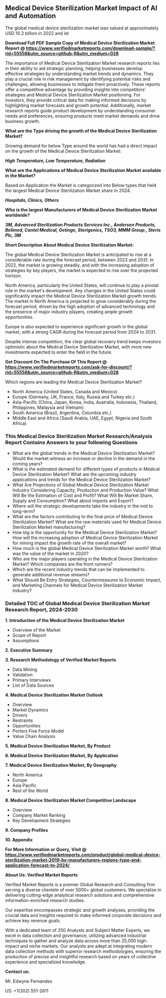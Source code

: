 <h2>Medical Device Sterilization Market Impact of AI and Automation</h2>The global medical device sterilization market was valued at approximately USD 10.2 billion in 2022 and ist</p><p id="" class=""><strong>Download Full PDF Sample Copy of Medical Device Sterilization Market Report @ <a href="https://www.verifiedmarketreports.com/download-sample/?rid=55558&utm_source=github-R&utm_medium=028" target="_blank">https://www.verifiedmarketreports.com/download-sample/?rid=55558&utm_source=github-R&utm_medium=028</a></strong></p><p>The importance of&nbsp;Medical Device Sterilization Market research reports lies in their ability to aid strategic planning, helping businesses develop effective strategies by understanding market trends and dynamics. They play a crucial role in risk management by identifying potential risks and challenges, allowing businesses to mitigate them proactively. These reports offer a competitive advantage by providing insights into competitors' strategies and Medical Device Sterilization Market positioning. For investors, they provide critical data for making informed decisions by highlighting market forecasts and growth potential. Additionally, market research reports guide product development by understanding consumer needs and preferences, ensuring products meet market demands and drive business growth.</p><p><strong>What are the&nbsp;Type driving the growth of the Medical Device Sterilization Market?</strong></p><p id="" class="">Growing demand for below Type around the world has had a direct impact on the growth of the Medical Device Sterilization Market:</p><em><strong>High Temperature, Low Temperature, Radiation</strong></em></p><strong>What are the&nbsp;Applications&nbsp;of Medical Device Sterilization Market available in the Market?</strong></p><p id="" class="">Based on Application the Market is categorized into Below types that held the largest Medical Device Sterilization Market share In 2024.</p><em><strong>Hospitals, Clinics, Others</strong></em></p><strong>Who is the largest Manufacturers of Medical Device Sterilization Market worldwide?</strong></p><p><em><strong>3M, Advanced Sterilization Products Services Inc., Andersen Products, Belimed, Cantel Medical, Getinge, Sterigenics, TSO3, MMM Group., Steris Plc, 3M</strong></em></p><p id="" class=""><strong>Short Description About Medical Device Sterilization Market:</strong></p><p>The global Medical Device Sterilization Market is anticipated to rise at a considerable rate during the forecast period, between 2023 and 2031. In 2022, the market is growing steadily, and with the increasing adoption of strategies by key players, the market is expected to rise over the projected horizon.</p><p>North America, particularly the United States, will continue to play a pivotal role in the market's development. Any changes in the United States could significantly impact the Medical Device Sterilization Market growth trends. The market in North America is projected to grow considerably during the forecast period, driven by the high adoption of advanced technology and the presence of major industry players, creating ample growth opportunities.</p><p>Europe is also expected to experience significant growth in the global market, with a strong CAGR during the forecast period from 2024 to 2031.</p><p>Despite intense competition, the clear global recovery trend keeps investors optimistic about the Medical Device Sterilization Market, with more new investments expected to enter the field in the future.</p><p id="" class=""><strong>Get Discount On The Purchase Of This Report @ <a href="https://www.verifiedmarketreports.com/ask-for-discount/?rid=55558&utm_source=github-R&utm_medium=028" target="_blank">https://www.verifiedmarketreports.com/ask-for-discount/?rid=55558&utm_source=github-R&utm_medium=028</a></strong></p>Which regions are leading the Medical Device Sterilization Market?</p><ul><li>North America (United States, Canada and Mexico)</li><li>Europe (Germany, UK, France, Italy, Russia and Turkey etc.)</li><li>Asia-Pacific (China, Japan, Korea, India, Australia, Indonesia, Thailand, Philippines, Malaysia and Vietnam)</li><li>South America (Brazil, Argentina, Columbia etc.)</li><li>Middle East and Africa (Saudi Arabia, UAE, Egypt, Nigeria and South Africa)</li></ul><h3 id="" class="">This Medical Device Sterilization Market Research/Analysis Report Contains Answers to your following Questions</h3><ul><li>What are the global trends in the Medical Device Sterilization Market? Would the market witness an increase or decline in the demand in the coming years?</li><li>What is the estimated demand for different types of products in Medical Device Sterilization Market? What are the upcoming industry applications and trends for the Medical Device Sterilization Market?</li><li>What Are Projections of Global Medical Device Sterilization Market Industry Considering Capacity, Production and Production Value? What Will Be the Estimation of Cost and Profit? What Will Be Market Share, Supply and Consumption? What about imports and Export?</li><li>Where will the strategic developments take the industry in the mid to long-term?</li><li>What are the factors contributing to the final price of Medical Device Sterilization Market? What are the raw materials used for Medical Device Sterilization Market manufacturing?</li><li>How big is the opportunity for the Medical Device Sterilization Market? How will the increasing adoption of Medical Device Sterilization Market for mining impact the growth rate of the overall market?</li><li>How much is the global Medical Device Sterilization Market worth? What was the value of the market In 2020?</li><li>Who are the major players operating in the Medical Device Sterilization Market? Which companies are the front runners?</li><li>Which are the recent industry trends that can be implemented to generate additional revenue streams?</li><li>What Should Be Entry Strategies, Countermeasures to Economic Impact, and Marketing Channels for Medical Device Sterilization Market Industry?</li></ul><h3 id="" class="">Detailed TOC of Global Medical Device Sterilization Market Research Report, 2024-2030</h3><p id="" class=""><strong>1. Introduction of the Medical Device Sterilization Market</strong></p><ul><li>Overview of the Market</li><li>Scope of Report</li><li>Assumptions</li></ul><p id="" class=""><strong>2. Executive Summary</strong></p><p id="" class=""><strong>3. Research Methodology of Verified Market Reports</strong></p><ul><li>Data Mining</li><li>Validation</li><li>Primary Interviews</li><li>List of Data Sources</li></ul><p id="" class=""><strong>4. Medical Device Sterilization Market Outlook</strong></p><ul><li>Overview</li><li>Market Dynamics</li><li>Drivers</li><li>Restraints</li><li>Opportunities</li><li>Porters Five Force Model</li><li>Value Chain Analysis</li></ul><p id="" class=""><strong>5. Medical Device Sterilization Market, By Product</strong></p><p id="" class=""><strong>6. Medical Device Sterilization Market, By Application</strong></p><p id="" class=""><strong>7. Medical Device Sterilization Market, By Geography</strong></p><ul><li>North America</li><li>Europe</li><li>Asia Pacific</li><li>Rest of the World</li></ul><p id="" class=""><strong>8. Medical Device Sterilization Market Competitive Landscape</strong></p><ul><li>Overview</li><li>Company Market Ranking</li><li>Key Development Strategies</li></ul><p id="" class=""><strong>9. Company Profiles</strong></p><p id="" class=""><strong>10. Appendix</strong></p><p id="" class=""><strong>For More Information or Query, Visit @ <a href="https://www.verifiedmarketreports.com/product/global-medical-device-sterilization-market-2019-by-manufacturers-regions-type-and-application-forecast-to-2024/" target="_blank">https://www.verifiedmarketreports.com/product/global-medical-device-sterilization-market-2019-by-manufacturers-regions-type-and-application-forecast-to-2024/</a></strong></p><p id="" class=""><strong>About Us: Verified Market Reports</strong></p><p id="" class="">Verified Market Reports is a premier Global Research and Consulting firm serving a diverse clientele of over 5000+ global customers. We specialize in delivering cutting-edge analytical research solutions and comprehensive information-enriched research studies.</p><p id="" class="">Our expertise encompasses strategic and growth analyses, providing the crucial data and insights required to make informed corporate decisions and achieve key revenue goals.</p><p id="" class="">With a dedicated team of 250 Analysts and Subject Matter Experts, we excel in data collection and governance, utilizing advanced industrial techniques to gather and analyze data across more than 25,000 high-impact and niche markets. Our analysts are adept at integrating modern data collection methods with superior research methodologies, ensuring the production of precise and insightful research based on years of collective experience and specialized knowledge.</p><p id="" class=""><strong>Contact us:</strong></p><p id="" class="">Mr. Edwyne Fernandes</p><p id="" class="">US: +1(302) 551-2611</p>